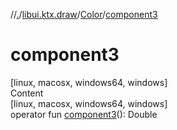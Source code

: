//[.](../../index.md)/[libui.ktx.draw](../index.md)/[Color](index.md)/[component3](component3.md)



# component3  
[linux, macosx, windows64, windows]  
Content  
[linux, macosx, windows64, windows]  
operator fun [component3](component3.md)(): Double  



